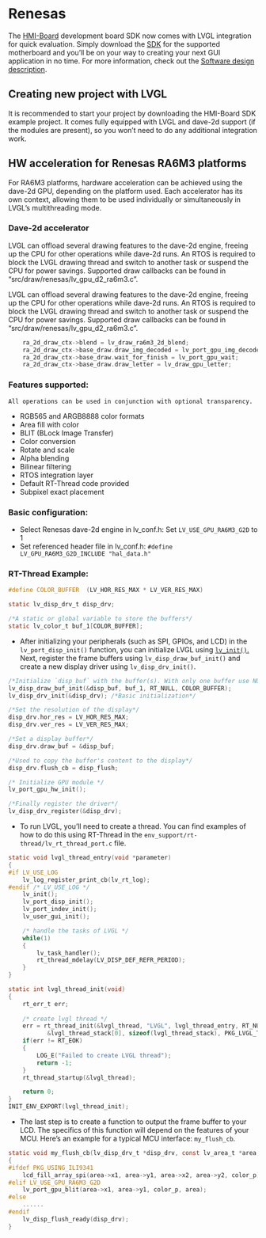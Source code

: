# Renesas
The [HMI-Board](https://bit.ly/3I9nfUo) development board SDK now comes with LVGL integration for quick evaluation. Simply download the [SDK](https://github.com/RT-Thread-Studio/sdk-bsp-ra6m3-hmi-board/tree/main/projects/hmi-board-lvgl) for the supported motherboard and you’ll be on your way to creating your next GUI application in no time. For more information, check out the [Software design description](https://github.com/RT-Thread-Studio/sdk-bsp-ra6m3-hmi-board/blob/main/projects/hmi-board-lvgl/README.md).

## Creating new project with LVGL
It is recommended to start your project by downloading the HMI-Board SDK example project. It comes fully equipped with LVGL and dave-2d support (if the modules are present), so you won’t need to do any additional integration work.

## HW acceleration for Renesas RA6M3 platforms
For RA6M3 platforms, hardware acceleration can be achieved using the dave-2d GPU, depending on the platform used. Each accelerator has its own context, allowing them to be used individually or simultaneously in LVGL’s multithreading mode.

### Dave-2d accelerator
LVGL can offload several drawing features to the dave-2d engine, freeing up the CPU for other operations while dave-2d runs. An RTOS is required to block the LVGL drawing thread and switch to another task or suspend the CPU for power savings. Supported draw callbacks can be found in “src/draw/renesas/lv_gpu_d2_ra6m3.c”.

LVGL can offload several drawing features to the dave-2d engine, freeing up the CPU for other operations while dave-2d runs. An RTOS is required to block the LVGL drawing thread and switch to another task or suspend the CPU for power savings. Supported draw callbacks can be found in “src/draw/renesas/lv_gpu_d2_ra6m3.c”.

```c
	ra_2d_draw_ctx->blend = lv_draw_ra6m3_2d_blend;
    ra_2d_draw_ctx->base_draw.draw_img_decoded = lv_port_gpu_img_decoded;
    ra_2d_draw_ctx->base_draw.wait_for_finish = lv_port_gpu_wait;
    ra_2d_draw_ctx->base_draw.draw_letter = lv_draw_gpu_letter;
```

### Features supported:
    All operations can be used in conjunction with optional transparency.

  - RGB565 and ARGB8888 color formats
  - Area fill with color
  - BLIT (BLock Image Transfer)
  - Color conversion
  - Rotate and scale
  - Alpha blending
  - Bilinear filtering
  - RTOS integration layer
  - Default RT-Thread code provided
  - Subpixel exact placement

### Basic configuration:
  - Select Renesas dave-2d engine in lv_conf.h: Set `LV_USE_GPU_RA6M3_G2D` to 1
  - Set referenced header file in lv_conf.h: `#define LV_GPU_RA6M3_G2D_INCLUDE "hal_data.h"`

### RT-Thread Example:

```c
#define COLOR_BUFFER  (LV_HOR_RES_MAX * LV_VER_RES_MAX)

static lv_disp_drv_t disp_drv;

/*A static or global variable to store the buffers*/
static lv_color_t buf_1[COLOR_BUFFER];
```

- After initializing your peripherals (such as SPI, GPIOs, and LCD) in the `lv_port_disp_init()` function, you can initialize LVGL using [`lv_init()`.](https://docs.lvgl.io/master/API/core/lv_obj.html#_CPPv47lv_initv) Next, register the frame buffers using `lv_disp_draw_buf_init()` and create a new display driver using `lv_disp_drv_init()`.

```c
/*Initialize `disp_buf` with the buffer(s). With only one buffer use NULL instead buf_2 */
lv_disp_draw_buf_init(&disp_buf, buf_1, RT_NULL, COLOR_BUFFER);
lv_disp_drv_init(&disp_drv); /*Basic initialization*/

/*Set the resolution of the display*/
disp_drv.hor_res = LV_HOR_RES_MAX;
disp_drv.ver_res = LV_VER_RES_MAX;

/*Set a display buffer*/
disp_drv.draw_buf = &disp_buf;

/*Used to copy the buffer's content to the display*/
disp_drv.flush_cb = disp_flush;

/* Initialize GPU module */
lv_port_gpu_hw_init();

/*Finally register the driver*/
lv_disp_drv_register(&disp_drv);
```

* To run LVGL, you’ll need to create a thread. You can find examples of how to do this using RT-Thread in the `env_support/rt-thread/lv_rt_thread_port.c` file.

```c
static void lvgl_thread_entry(void *parameter)
{
#if LV_USE_LOG
    lv_log_register_print_cb(lv_rt_log);
#endif /* LV_USE_LOG */
    lv_init();
    lv_port_disp_init();
    lv_port_indev_init();
    lv_user_gui_init();

    /* handle the tasks of LVGL */
    while(1)
    {
        lv_task_handler();
        rt_thread_mdelay(LV_DISP_DEF_REFR_PERIOD);
    }
}

static int lvgl_thread_init(void)
{
    rt_err_t err;
	
    /* create lvgl thread */
    err = rt_thread_init(&lvgl_thread, "LVGL", lvgl_thread_entry, RT_NULL,
           &lvgl_thread_stack[0], sizeof(lvgl_thread_stack), PKG_LVGL_THREAD_PRIO, 10);
    if(err != RT_EOK)
    {
        LOG_E("Failed to create LVGL thread");
        return -1;
    }
    rt_thread_startup(&lvgl_thread);

    return 0;
}
INIT_ENV_EXPORT(lvgl_thread_init);
```

- The last step is to create a function to output the frame buffer to your LCD. The specifics of this function will depend on the features of your MCU. Here’s an example for a typical MCU interface: `my_flush_cb`.

```c
static void my_flush_cb(lv_disp_drv_t *disp_drv, const lv_area_t *area, lv_color_t *color_p)
{
#ifdef PKG_USING_ILI9341
    lcd_fill_array_spi(area->x1, area->y1, area->x2, area->y2, color_p);
#elif LV_USE_GPU_RA6M3_G2D
    lv_port_gpu_blit(area->x1, area->y1, color_p, area);
#else
    ......
#endif
    lv_disp_flush_ready(disp_drv);
}
```
